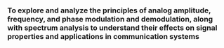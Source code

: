 ### To explore and analyze the principles of analog amplitude, frequency, and phase modulation and demodulation, along with spectrum analysis to understand their effects on signal properties and applications in communication systems
